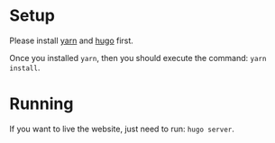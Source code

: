 # Setup

Please install [yarn](https://yarnpkg.com/en/docs/install) and [hugo](https://gohugo.io/getting-started/installing/) first.

Once you installed `yarn`, then you should execute the command: `yarn install`.

# Running

If you want to live the website, just need to run: `hugo server`.
